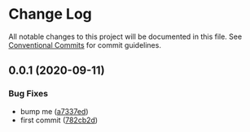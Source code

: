 # Change Log

All notable changes to this project will be documented in this file.
See [Conventional Commits](https://conventionalcommits.org) for commit guidelines.

## 0.0.1 (2020-09-11)


### Bug Fixes

* bump me ([a7337ed](https://github.com/gaurishprabhakar/lernaCheck/commit/a7337ed9a007f282cf1e93b4305b3454195b52c1))
* first commit ([782cb2d](https://github.com/gaurishprabhakar/lernaCheck/commit/782cb2def9ba6b91c44943404f47c3126c5bf06c))
